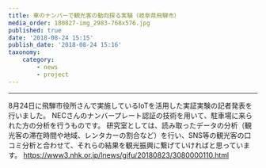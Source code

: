 ```yaml
---
title: 車のナンバーで観光客の動向探る実験（岐阜県飛騨市）
media_order: 180827-img_2983-768x576.jpg
published: true
date: '2018-08-24 15:15'
publish_date: '2018-08-24 15:16'
taxonomy:
    category:
        - news
        - project
---
```


---
8月24日に飛騨市役所さんで実施しているIoTを活用した実証実験の記者発表を行いました。
NECさんのナンバープレート認証の技術を用いて、駐車場に来られた方の分析を行うものです。
研究室としては、読み取ったデータの分析（観光客の滞在時間や地域、レンタカーの割合など）を行い、SNS等の観光客の口コミ分析と合わせて、それらの結果を観光振興に繋げていければと思っています。
https://www3.nhk.or.jp/lnews/gifu/20180823/3080000110.html